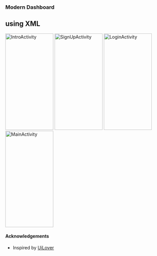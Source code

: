### Modern Dashboard 
## using XML

<img width="150" height="300" alt="IntroActivity" src="https://github.com/user-attachments/assets/f16b145a-7770-41ee-9252-bf0ccb14380d" />
<img width="150" height="300" alt="SignUpActivity" src="https://github.com/user-attachments/assets/f91f0cd8-fc92-4839-9c24-a1bae85ca96f" />
<img width="150" height="300" alt="LoginActivity" src="https://github.com/user-attachments/assets/00ee3d56-e3b5-4870-a447-a0abb3cfe0e2" />
<img width="150" height="300" alt="MainActivity" src="https://github.com/user-attachments/assets/82336b4b-6b7c-4531-b5d0-5688456e5dd3" />

#### Acknowledgements
- Inspired by [UiLover](https://youtu.be/PfzM-dQGzUY?si=3j83r9oIvStGKurY)
